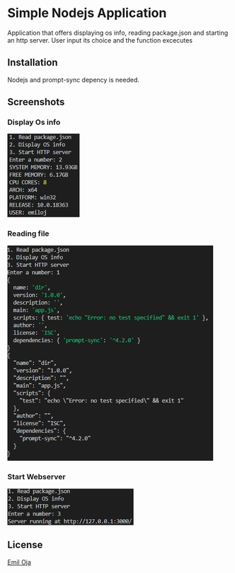 # Simple Nodejs Application

Application that offers displaying os info, reading package.json and starting an http server.
User input its choice and the function excecutes


## Installation


Nodejs and prompt-sync depency is needed.

## Screenshots

### Display Os info
![Alt text](/screenshots/os.JPG?raw=true?raw=true)

###  Reading file
![Alt text](/screenshots/package.JPG?raw=true?raw=true)

### Start Webserver
![Alt text](/screenshots/webserver.JPG?raw=true?raw=true)



## License
[Emil Oja](https://github.com/xtrmil)
